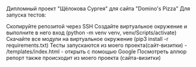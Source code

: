 Дипломный проект "Щёлокова Сургея" для сайта "Domino's Pizza"
Для запуска тестов:

Cкопируйте репозитой через SSH
Создайте виртуальное окружение и выполните в него вход (python -m venv venv, venv/Scripts/activate)
Скачайте все модули на виртуальное окружение (pip3 install -r requirements.txt)
Тесты запускаются из моего проекта(сайт-визитки) - /templates/index.html - открыть с помощью Google
Посмотреть аллюр репорт также происходит из моего проекта (сайта-визитки)